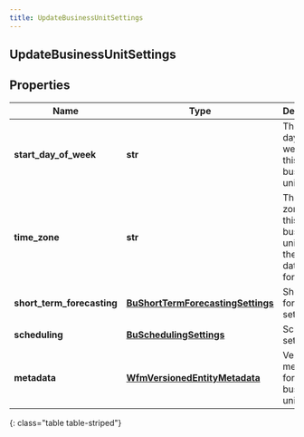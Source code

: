 ```yaml
---
title: UpdateBusinessUnitSettings
---
```

## UpdateBusinessUnitSettings

## Properties

|Name | Type | Description | Notes|
|------------ | ------------- | ------------- | -------------|
| **start_day_of_week** | **str** | The start day of week for this business unit | [optional] |
| **time_zone** | **str** | The time zone for this business unit, using the Olsen tz database format | [optional] |
| **short_term_forecasting** | [**BuShortTermForecastingSettings**](BuShortTermForecastingSettings.html) | Short term forecasting settings | [optional] |
| **scheduling** | [**BuSchedulingSettings**](BuSchedulingSettings.html) | Scheduling settings | [optional] |
| **metadata** | [**WfmVersionedEntityMetadata**](WfmVersionedEntityMetadata.html) | Version metadata for this business unit | |
{: class="table table-striped"}


